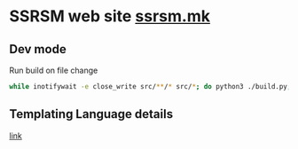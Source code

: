 # SSRSM web site [ssrsm.mk](https://ssrsm.mk)

## Dev mode
Run build on file change
```bash
while inotifywait -e close_write src/**/* src/*; do python3 ./build.py; done
```

## Templating Language details
[link](https://gist.github.com/VlatkoStojkoski/169b9ec984d63b1bbb8755dd13d793cc)
